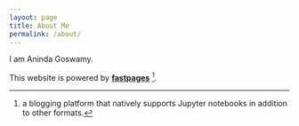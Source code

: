```yaml
---
layout: page
title: About Me
permalink: /about/
---
```


I am Aninda Goswamy.

This website is powered by **[fastpages](https://github.com/fastai/fastpages)** [^1].



[^1]:a blogging platform that natively supports Jupyter notebooks in addition to other formats.
